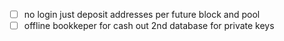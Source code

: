 - [ ] no login just deposit addresses per future block and pool
- [ ] offline bookkeper for cash out 2nd database for private keys
